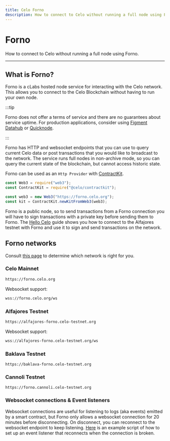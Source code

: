 ```yaml
---
title: Celo Forno
description: How to connect to Celo without running a full node using Forno.
---
```


# Forno

How to connect to Celo without running a full node using Forno.

---

## What is Forno?

Forno is a cLabs hosted node service for interacting with the Celo network. This allows you to connect to the Celo Blockchain without having to run your own node.

:::tip

Forno does not offer a terms of service and there are no guarantees about service uptime. For production applications, consider using [Figment Datahub](/developer/tools#figment-datahub) or [Quicknode](/developer/tools#quicknode).

:::

Forno has HTTP and websocket endpoints that you can use to query current Celo data or post transactions that you would like to broadcast to the network. The service runs full nodes in non-archive mode, so you can query the current state of the blockchain, but cannot access historic state.

Forno can be used as an `Http Provider` with [ContractKit](/developer/contractkit).

```javascript
const Web3 = require("web3");
const ContractKit = require("@celo/contractkit");

const web3 = new Web3("https://forno.celo.org");
const kit = ContractKit.newKitFromWeb3(web3);
```

Forno is a public node, so to send transactions from a Forno connection you will have to sign transactions with a private key before sending them to Forno. The [Hello Celo](/blog/developer-guide/start/hellocelo) guide shows you how to connect to the Alfajores testnet with Forno and use it to sign and send transactions on the network.

## Forno networks

Consult [this page](/network/) to determine which network is right for you.

### Celo Mainnet

```bash
https://forno.celo.org
```

Websocket support:

```bash
wss://forno.celo.org/ws
```

### Alfajores Testnet

```bash
https://alfajores-forno.celo-testnet.org
```

Websocket support:

```bash
wss://alfajores-forno.celo-testnet.org/ws
```

### Baklava Testnet

```
https://baklava-forno.celo-testnet.org
```

### Cannoli Testnet

```
https://forno.cannoli.celo-testnet.org
```

### Websocket connections & Event listeners

Websocket connections are useful for listening to logs (aka events) emitted by a smart contract, but Forno only allows a websocket connection for 20 minutes before disconnecting. On disconnect, you can reconnect to the websocket endpoint to keep listening. [Here](https://gist.github.com/critesjosh/a230e7b2eb54c8d330ca57db1f6239db) is an example script of how to set up an event listener that reconnects when the connection is broken.

